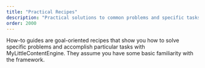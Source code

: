 ```yaml
---
title: "Practical Recipes"
description: "Practical solutions to common problems and specific tasks"
order: 2000
---
```


How-to guides are goal-oriented recipes that show you how to solve specific problems and accomplish particular tasks with MyLittleContentEngine. They assume you have some basic familiarity with the framework.
